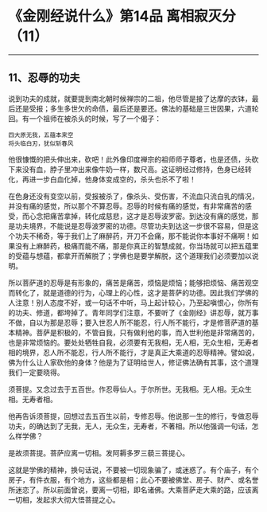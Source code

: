 # 《金刚经说什么》第14品 离相寂灭分（11）

------

## 11、忍辱的功夫

说到功夫的成就，就要提到南北朝时候禅宗的二祖，他尽管是接了达摩的衣钵，最后还是受报；多生多世欠的命债，最后还是要还。佛法的基础是三世因果，六道轮回。有一个祖师在被杀头的时候，写了一个偈子：

```
四大原无我，五蕴本来空
将头临白刃，犹似斩春风
```

他很慷慨的把头伸出来，砍吧！此外像印度禅宗的祖师师子尊者，也是还债，头砍下来没有血，脖子里冲出来像牛奶一样，数尺高。这证明经过修持，色身已经转化，再进一步白血化掉，他身体变成空的，杀头也杀不了啦！

在色身还没有变空以前，受报被杀了，像杀头、受伤害，不流血只流白乳的情况，并没有痛的感觉，所以那个不算忍辱。忍辱的时候有痛的感觉，有非常痛苦的感受，而心念把痛苦拿掉，转化成慈悲，这才是忍辱波罗密。到达没有痛的感觉，那是功夫境界，不能说是忍辱波罗密的功德。尽管功夫到达这一步很不容易，但是这个功夫不稀奇，等于我们上了麻醉药，开刀不会痛，那不能说你本事好不痛啊！如果没有上麻醉药，极痛而能不痛，那是你真正的智慧成就，你当场就可以把五蕴里的受蕴与想蕴，都拿开而解脱了；学佛也是要学解脱，这个道理我们必须要加以说明。

所以菩萨道的忍辱是有形象的，痛苦是痛苦，烦恼是烦恼；能够把烦恼、痛苦观空而转化了，就是道德的行为，心理上的心性，这才是菩萨的功德。因此我们学佛的人注意！别人态度不好，或一句话不中听，马上起计较心，乃至起嗔恨心，你所有的功夫、修道，都垮掉了。青年同学们注意，不要听了《金刚经》讲忍辱，就万事不做，自以为那是忍辱；要入世忍人所不能忍，行人所不能行，才是修菩萨道的基本精神。菩萨是积极的，不管自我，只有做利他的事，而入世利他是非常痛苦的，也是非常烦恼的。要处处牺牲自我，必须要有无我相，无人相，无众生相，无寿者相的境界，忍人所不能忍，行人所不能行，才是真正大乘道的忍辱精神。譬如说，佛为什么让人家砍他的身体？他是为了证明给世人，修证佛法确有其事，这个道理我们一定要晓得。

须菩提。又念过去于五百世。作忍辱仙人。于尔所世。无我相。无人相。无众生相。无寿者相。

他再告诉须菩提，回想过去五百生以前，专修忍辱。他说那一生的修行，专做忍辱功夫，的确达到了无我，无人，无众生，无寿者，不著相。所以他强调一句话，怎么样学佛？

是故须菩提。菩萨应离一切相。发阿耨多罗三藐三菩提心。

这就是学佛的精神，换句话说，不要被一切现象骗了，或迷惑了。有个庙子，有个房子，有件衣服，有个地方，这些都是相；此心不要被佛堂、房子、财产、或名誉所迷恋了。所以前面曾说，要离一切相，即名诸佛。大乘菩萨走大乘的路，应该离一切相，发起求大彻大悟菩提之心。

